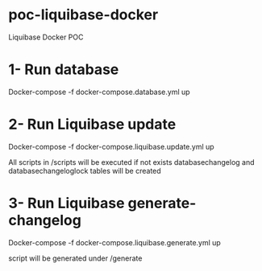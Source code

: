 # poc-liquibase-docker
Liquibase Docker POC

# 1- Run database

Docker-compose -f docker-compose.database.yml up

# 2- Run Liquibase update

Docker-compose -f docker-compose.liquibase.update.yml up

All scripts in /scripts will be executed
if not exists databasechangelog and databasechangeloglock tables will be created 

# 3- Run Liquibase generate-changelog

Docker-compose -f docker-compose.liquibase.generate.yml up

script will be generated under /generate


